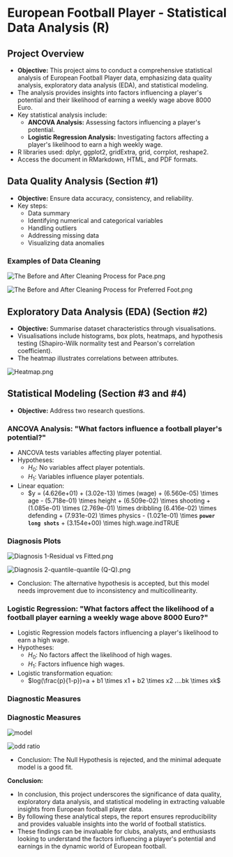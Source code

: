 # ****European Football Player - Statistical Data Analysis (R)****

## **Project Overview**

- **Objective:** This project aims to conduct a comprehensive statistical analysis of European Football Player data, emphasizing data quality analysis, exploratory data analysis (EDA), and statistical modeling.
- The analysis provides insights into factors influencing a player's potential and their likelihood of earning a weekly wage above 8000 Euro.
- Key statistical analysis include:
    - **ANCOVA Analysis:** Assessing factors influencing a player's potential.
    - **Logistic Regression Analysis:** Investigating factors affecting a player's likelihood to earn a high weekly wage.
- R libraries used: dplyr, ggplot2, gridExtra, grid, corrplot, reshape2.
- Access the document in RMarkdown, HTML, and PDF formats.

## **Data Quality Analysis (Section #1)**

- **Objective:** Ensure data accuracy, consistency, and reliability.
- Key steps:
    - Data summary
    - Identifying numerical and categorical variables
    - Handling outliers
    - Addressing missing data
    - Visualizing data anomalies

### **Examples of Data Cleaning**

![The Before and After Cleaning Process for Pace.png](https://github.com/hawra-nawi/Football-European-Players-QDA/blob/main/Images/Data%20Analysis%20Section/The%20Before%20and%20After%20Cleaning%20Process%20for%20Pace.png)

![The Before and After Cleaning Process for Preferred Foot.png](https://github.com/hawra-nawi/Football-European-Players-QDA/blob/main/Images/Data%20Analysis%20Section/The%20Before%20and%20After%20Cleaning%20Process%20for%20Preferred%20Foot.png)

## **Exploratory Data Analysis (EDA) (Section #2)**

- **Objective:** Summarise dataset characteristics through visualisations.
- Visualisations include histograms, box plots, heatmaps, and hypothesis testing (Shapiro-Wilk normality test and Pearson's correlation coefficient).
- The heatmap illustrates correlations between attributes.

![Heatmap.png](https://github.com/hawra-nawi/Football-European-Players-QDA/blob/main/Images/EDA%20Section/Heatmap.png)

## **Statistical Modeling (Section #3 and #4)**

- **Objective:** Address two research questions.

### **ANCOVA Analysis: "What factors influence a football player's potential?"**

- ANCOVA tests variables affecting player potential.
- Hypotheses:
    - $H_0$: No variables affect player potentials.
    - $H_1$: Variables influence player potentials.
- Linear equation:
    - $y = (4.626e+01) + (3.02e-13) \times (wage) + (6.560e-05) \times age - (5.718e-01) \times height + (6.509e-02) \times shooting + (1.085e-01) \times (2.769e-01) \times dribbling (6.416e-02) \times defending + (7.931e-02) \times physics - (1.021e-01) \times **`power long shots`** + (3.154e+00) \times high.wage.indTRUE

### Diagnosis Plots

![Diagnosis 1-Residual vs Fitted.png](https://github.com/hawra-nawi/Football-European-Players-QDA/blob/main/Images/Statistical%20Modelling/ANCOVA/Diagnosis%201-Residual%20vs%20Fitted.png)

![Diagnosis 2-quantile-quantile (Q-Q).png](https://github.com/hawra-nawi/Football-European-Players-QDA/blob/main/Images/Statistical%20Modelling/ANCOVA/Diagnosis%202-quantile-quantile%20(Q-Q).png)

- Conclusion: The alternative hypothesis is accepted, but this model needs improvement due to inconsistency and multicollinearity.

### **Logistic Regression: "What factors affect the likelihood of a football player earning a weekly wage above 8000 Euro?"**

- Logistic Regression models factors influencing a player's likelihood to earn a high wage.
- Hypotheses:
    - $H_0$: No factors affect the likelihood of high wages.
    - $H_1$: Factors influence high wages.
- Logistic transformation equation:
    - $log(\frac{p}{1-p})=a + b1 \times x1 + b2 \times x2 ....bk \times xk$

### Diagnostic Measures

### Diagnostic Measures
![model](https://github.com/hawra-nawi/Football-European-Players-QDA/blob/main/Images/Statistical%20Modelling/Logistic%20Regression/Model.png)

![odd ratio](https://github.com/hawra-nawi/Football-European-Players-QDA/blob/main/Images/Statistical%20Modelling/Logistic%20Regression/odd%20ratio.png)

- Conclusion: The Null Hypothesis is rejected, and the minimal adequate model is a good fit.

**Conclusion:**

- In conclusion, this project underscores the significance of data quality, exploratory data analysis, and statistical modeling in extracting valuable insights from European football player data.
- By following these analytical steps, the report ensures reproducibility and provides valuable insights into the world of football statistics.
- These findings can be invaluable for clubs, analysts, and enthusiasts looking to understand the factors influencing a player's potential and earnings in the dynamic world of European football.
